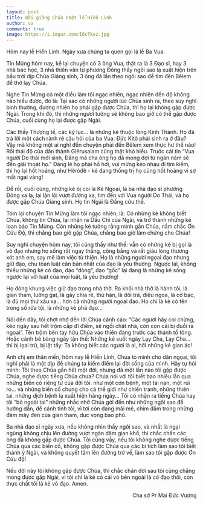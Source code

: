 ```yaml
---
layout: post
title: Bài giảng Chúa nhật lễ Hiển Linh
author: va
comments: true
image: https://i.imgur.com/I6cTKez.jpg
---
```


Hôm nay lễ Hiển Linh. Ngày xưa chúng ta quen gọi là lễ Ba Vua.

Tin Mừng hôm nay, kể lại chuyện có 3 ông Vua, thật ra là 3 Đạo sĩ, hay 3 nhà bác học, 3 nhà thiên văn từ phương Đông thấy ngôi sao lạ xuất hiện trên bầu trời dịp Chúa Giáng sinh, 3 ông đã lần theo ngôi sao để tìm đến Bêlem để thờ lạy Chúa.

Nghe Tin Mừng có một điều làm tôi ngạc nhiên, ngạc nhiên đến độ không nào hiểu được, đó là: Tại sao có những người lúc Chúa sinh ra, theo suy nghĩ bình thường, đương nhiên họ phải gặp được Chúa, thì họ lại không gặp được Ngài. Trong khi đó, thì những người tưởng sẽ không bao giờ có thể gặp được Chúa, cuối cùng họ lại được gặp Ngài.

Các thầy Thượng tế, các ký lục... là những kẻ thuộc lòng Kinh Thánh. Họ đã trả lời một cách rành rẽ câu hỏi của ba Vua: Đức Kitô phải sinh ra ở đâu? Vậy mà không một ai nghĩ đến chuyện phải đến Bêlem xem thực hư thế nào! Rồi thái độ của dân thành Giêrusalam cũng thật khó hiểu. Trước cái tin “Vua người Do thái mới sinh, Đấng mà cha ông họ đã mong đợi từ ngàn năm sẽ đến giải thoát họ.” Đáng lẽ họ phải hồ hởi, vui mừng kéo nhau đi tìm kiếm, thì họ lại hốt hoảng, như Hêrôđê - kẻ đang thống trị họ cũng hốt hoảng vì sợ mất ngai vàng!

Để rồi, cuối cùng, những kẻ bị coi là Kẻ Ngoại, là ba nhà đạo sĩ phương Đông xa lạ, lại lặn lội vượt đường xa, tìm đến với Vua người Do Thái, và họ được gặp Chúa Giáng sinh. Họ tin Ngài là Đấng cứu thế.

Tóm lại chuyện Tin Mừng làm tôi ngạc nhiên, là: Có những kẻ không biết Chúa, không tin Chúa, lại nhận ra Dấu Chỉ của Ngài, và trở thành những kẻ loan báo Tin Mừng. Còn những kẻ tưởng rằng mình gần Chúa, nắm chắc Ơn Cứu Độ, thì chẳng bao giờ gặp Chúa, chẳng bao giờ làm chứng cho Chúa!

Suy nghĩ chuyện hôm nay, tôi cũng thấy như thế: vẫn có những kẻ bị gọi là vô đạo nhưng họ sống rất ngay thẳng, công bằng và rất giàu lòng thương xót anh em, say mê làm việc từ thiện. Họ là những người ngọai đạo nhưng giữ đạo, chu tòan luật căn bản nhất của đạo là yêu thương. Ngược lại, không thiếu những kẻ có đạo, đạo “dòng”, đạo “gốc” lại đang là những kẻ sống ngược lại với luật của mọi luật, là yêu thương!

Họ đóng khung việc giữ đạo trong nhà thờ. Ra khỏi nhà thờ là hành tỏi, là gian tham, luờng gạt, là gây chia rẽ, thù hận, là dối trá, điêu ngoa, là cờ bạc, là đủ mọi thứ xấu xa... hơn cả những người ngọai đạo. Họ chỉ là kẻ có tên trong sổ rửa tội, là những kẻ phá đạo...

Nói đến đây, tôi chợt nhớ đến lời Chúa cảnh cáo: “Các ngươi hãy coi chừng, kẻo ngày sau hết trộm cắp đĩ điếm, sẽ ngồi chật nhà, còn con cái bị đuổi ra ngoai”. Tên trộm bên tay hữu Chúa vào thiên đàng trước các thánh tổ tông. Hoặc cảnh bẽ bàng ngày tận thế: Những kẻ suốt ngày Lạy Cha, Lạy Cha... thì bị lọai trừ, bị lật tẩy: Ta không biết các ngươi là ai, hỡi những kẻ gian ác!

Anh chị em thân mến, hôm nay lễ Hiển Linh, Chúa tỏ mình cho dân ngọai, tôi nghĩ phải là một dịp để chúng ta kiểm điểm lại đời sống của mình. Hãy tự hỏi mình:
Tôi theo Chúa gần hết một đời, nhưng đã một lần nào tôi gặp được Chúa, nghe được tiếng Chúa chưa? Chúa nói với tôi biết bao nhiêu lần qua những biến cố riêng tư của đời tôi: như một cơn bệnh, một tai nạn, một rủi ro... và những biến cố chung cho cả thế giới như chiến tranh, những thiên tai, những dịch bệnh lạ xuất hiện hàng ngày... Tôi có nhận ra tiếng Chúa hay tôi ”bỏ ngoài tai” những nhắc nhở Chúa gởi đến như những ngôi sao để hướng dẫn, để cảnh tỉnh tôi, vì tơi còn đang mải mê, chìm đắm trong những đám mây đen của gian tham, dục vọng bao phủ.

Ba nhà đạo sĩ ngày xưa, nếu không nhìn thấy ngôi sao, và nhất là ngại ngùng không chịu lên đường vượt ngàn dặm gian khổ, thì chắc chắn các ông đã không gặp được Chúa. Tôi cũng vậy, nếu tôi không nghe được tiếng Chúa qua các biến cố, không gặp được Chúa qua các bí tích làm sao tôi biết thánh ý Ngài, và không quyết tâm lên đường trở về, làm sao tôi gặp được Ơn Cứu độ!

Nếu đời này tôi không gặp được Chúa, thì chắc chăn đời sau tôi cũng chẳng mong được gặp Ngài, vì tôi chỉ là kẻ có cái vỏ bên ngoài là có đạo thôi, còn thực chất tôi là kẻ vô đạo. Amen.

<p style="text-align:right;">Cha sở Pr Mai Đức Vượng</p>
